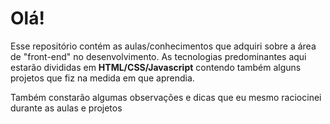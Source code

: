 <h1>Olá!</h1>

<p>Esse repositório contém as aulas/conhecimentos que adquiri sobre a área de "front-end" no desenvolvimento. As tecnologias predominantes aqui estarão divididas em <b>HTML/CSS/Javascript</b> contendo também alguns projetos que fiz na medida em que aprendia.</p>
<p>Também constarão algumas observações e dicas que eu mesmo raciocinei durante as aulas e projetos</p>